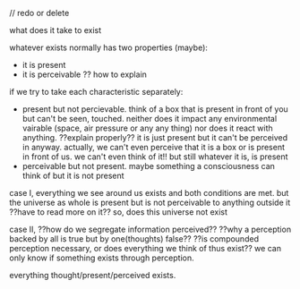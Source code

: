  // redo or delete

what does it take to exist

whatever exists normally has two properties (maybe):
* it is present
* it is perceivable
?? how to explain

if we try to take each characteristic separately:

* present but not percievable. think of a box that is present in front of you but can't be seen, touched. neither does it impact any environmental vairable (space, air pressure or any any thing) nor does it react with anything. ??explain properly?? it is just present but it can't be perceived in anyway. actually, we can't even perceive that it is a box or is present in front of us. we can't even think of it!! but still whatever it is, is present
* perceivable but not present. maybe something a consciousness can think of but it is not present

case I, everything we see around us exists and both conditions are met. but the universe as whole is present but is not perceivable to anything outside it ??have to read more on it?? so, does this universe not exist

case II, ??how do we segregate information perceived?? ??why a perception backed by all is true but by one(thoughts) false?? ??is compounded perception necessary, or does everything we think of thus exist?? we can only know if something exists through perception. 

everything thought/present/perceived exists.
